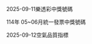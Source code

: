 
2025-09-11樂透彩中獎號碼

                                
114年 05~06月統一發票中獎號碼
                             
2025-09-12空氣品質指標
                              